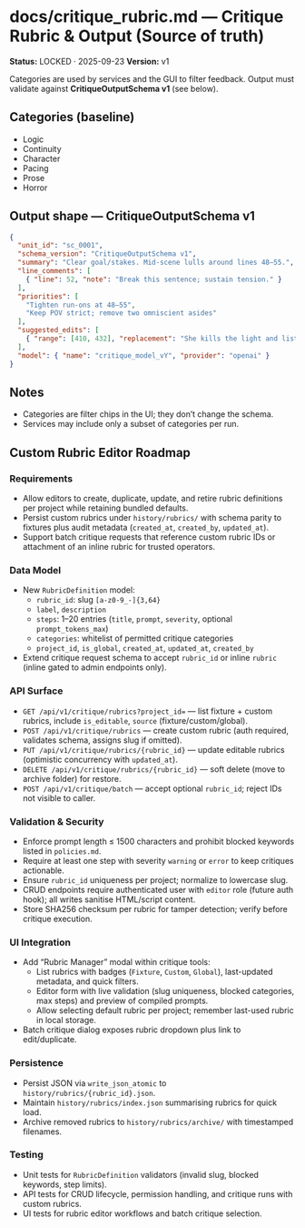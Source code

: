 # docs/critique_rubric.md — Critique Rubric & Output (Source of truth)
**Status:** LOCKED · 2025-09-23
**Version:** v1

Categories are used by services and the GUI to filter feedback. Output must validate against **CritiqueOutputSchema v1** (see below).

## Categories (baseline)
- Logic
- Continuity
- Character
- Pacing
- Prose
- Horror

## Output shape — CritiqueOutputSchema v1
```json
{
  "unit_id": "sc_0001",
  "schema_version": "CritiqueOutputSchema v1",
  "summary": "Clear goal/stakes. Mid-scene lulls around lines 48–55.",
  "line_comments": [
    { "line": 52, "note": "Break this sentence; sustain tension." }
  ],
  "priorities": [
    "Tighten run-ons at 48–55",
    "Keep POV strict; remove two omniscient asides"
  ],
  "suggested_edits": [
    { "range": [410, 432], "replacement": "She kills the light and listens." }
  ],
  "model": { "name": "critique_model_vY", "provider": "openai" }
}
```

## Notes
- Categories are filter chips in the UI; they don’t change the schema.  
- Services may include only a subset of categories per run.

## Custom Rubric Editor Roadmap

### Requirements
- Allow editors to create, duplicate, update, and retire rubric definitions per project while retaining bundled defaults.
- Persist custom rubrics under `history/rubrics/` with schema parity to fixtures plus audit metadata (`created_at`, `created_by`, `updated_at`).
- Support batch critique requests that reference custom rubric IDs or attachment of an inline rubric for trusted operators.

### Data Model
- New `RubricDefinition` model:
  - `rubric_id`: slug `[a-z0-9_-]{3,64}`
  - `label`, `description`
  - `steps`: 1–20 entries (`title`, `prompt`, `severity`, optional `prompt_tokens_max`)
  - `categories`: whitelist of permitted critique categories
  - `project_id`, `is_global`, `created_at`, `updated_at`, `created_by`
- Extend critique request schema to accept `rubric_id` or inline `rubric` (inline gated to admin endpoints only).

### API Surface
- `GET /api/v1/critique/rubrics?project_id=` — list fixture + custom rubrics, include `is_editable`, `source` (fixture/custom/global).
- `POST /api/v1/critique/rubrics` — create custom rubric (auth required, validates schema, assigns slug if omitted).
- `PUT /api/v1/critique/rubrics/{rubric_id}` — update editable rubrics (optimistic concurrency with `updated_at`).
- `DELETE /api/v1/critique/rubrics/{rubric_id}` — soft delete (move to archive folder) for restore.
- `POST /api/v1/critique/batch` — accept optional `rubric_id`; reject IDs not visible to caller.

### Validation & Security
- Enforce prompt length ≤ 1500 characters and prohibit blocked keywords listed in `policies.md`.
- Require at least one step with severity `warning` or `error` to keep critiques actionable.
- Ensure `rubric_id` uniqueness per project; normalize to lowercase slug.
- CRUD endpoints require authenticated user with `editor` role (future auth hook); all writes sanitise HTML/script content.
- Store SHA256 checksum per rubric for tamper detection; verify before critique execution.

### UI Integration
- Add “Rubric Manager” modal within critique tools:
  - List rubrics with badges (`Fixture`, `Custom`, `Global`), last-updated metadata, and quick filters.
  - Editor form with live validation (slug uniqueness, blocked categories, max steps) and preview of compiled prompts.
  - Allow selecting default rubric per project; remember last-used rubric in local storage.
- Batch critique dialog exposes rubric dropdown plus link to edit/duplicate.

### Persistence
- Persist JSON via `write_json_atomic` to `history/rubrics/{rubric_id}.json`.
- Maintain `history/rubrics/index.json` summarising rubrics for quick load.
- Archive removed rubrics to `history/rubrics/archive/` with timestamped filenames.

### Testing
- Unit tests for `RubricDefinition` validators (invalid slug, blocked keywords, step limits).
- API tests for CRUD lifecycle, permission handling, and critique runs with custom rubrics.
- UI tests for rubric editor workflows and batch critique selection.
